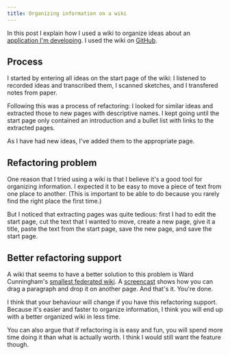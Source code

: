 ```yaml
---
title: Organizing information on a wiki
---
```

In this post I explain how I used a wiki to organize ideas about an
[application I'm
developing](/writing/reflections-on-programming/2012-01-11-application-development-series-intro/index.html).
I used the wiki on
[GitHub](https://github.com/rickardlindberg/orgapp/wiki).

Process
-------

I started by entering all ideas on the start page of the wiki: I
listened to recorded ideas and transcribed them, I scanned sketches, and
I transfered notes from paper.

Following this was a process of refactoring: I looked for similar ideas
and extracted those to new pages with descriptive names. I kept going
until the start page only contained an introduction and a bullet list
with links to the extracted pages.

As I have had new ideas, I've added them to the appropriate page.

Refactoring problem
-------------------

One reason that I tried using a wiki is that I believe it's a good tool
for organizing information. I expected it to be easy to move a piece of
text from one place to another. (This is important to be able to do
because you rarely find the right place the first time.)

But I noticed that extracting pages was quite tedious: first I had to
edit the start page, cut the text that I wanted to move, create a new
page, give it a title, paste the text from the start page, save the new
page, and save the start page.

Better refactoring support
--------------------------

A wiki that seems to have a better solution to this problem is Ward
Cunningham's [smallest federated
wiki](http://github.com/WardCunningham/Smallest-Federated-Wiki). A
[screencast](http://www.youtube.com/watch?v=tYrLwlxOKmA) shows how you
can drag a paragraph and drop it on another page. And that's it. You're
done.

I think that your behaviour will change if you have this refactoring
support. Because it's easier and faster to organize information, I think
you will end up with a better organized wiki in less time.

You can also argue that if refactoring is is easy and fun, you will
spend more time doing it than what is actually worth. I think I would
still want the feature though.
